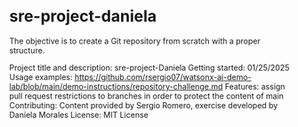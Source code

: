 # sre-project-daniela
The objective is to create a Git repository from scratch with a proper structure.

Project title and description: sre-project-Daniela
Getting started: 01/25/2025
Usage examples: https://github.com/rsergio07/watsonx-ai-demo-lab/blob/main/demo-instructions/repository-challenge.md 
Features: assign pull request restrictions to branches in order to protect the content of main
Contributing: Content provided by Sergio Romero, exercise developed by Daniela Morales
License: MIT License 
